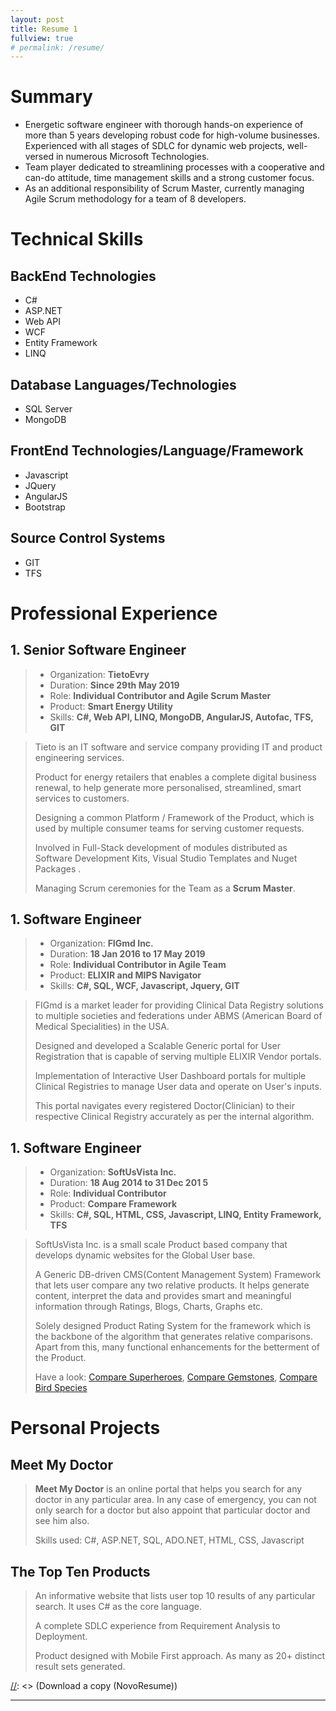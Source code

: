 ```yaml
---
layout: post
title: Resume 1
fullview: true
# permalink: /resume/
---
```


# Summary


* Energetic software engineer with thorough hands-on experience of more than 5 years developing robust code for high-volume businesses. Experienced with all stages of SDLC for dynamic web
projects, well-versed in numerous Microsoft Technologies.
* Team player dedicated to streamlining processes with a cooperative and can-do attitude, time management skills and a strong customer focus.
* As an additional responsibility of Scrum Master, currently managing Agile Scrum methodology for a team of 8 developers.

# Technical Skills

## BackEnd Technologies
* C#
* ASP.NET
* Web API
* WCF
* Entity Framework
* LINQ

## Database Languages/Technologies
* SQL Server
* MongoDB

## FrontEnd Technologies/Language/Framework
* Javascript
* JQuery
* AngularJS
* Bootstrap

## Source Control Systems
* GIT
* TFS


# Professional Experience

## 1. Senior Software Engineer
> * Organization: **TietoEvry**
> * Duration: **Since 29th May 2019**
> * Role: **Individual Contributor and Agile Scrum Master**
> * Product: **Smart Energy Utility**
> * Skills: **C#, Web API, LINQ, MongoDB, AngularJS, Autofac, TFS, GIT**

[//]: <> (> * **Organization:** TietoEvry)
[//]: <> (> * **Duration:** Since 29th May 2019)
[//]: <> (> * **Role:** Individual Contributor and Agile Scrum Master)
[//]: <> (> * Product: **Smart Energy Utility**)
[//]: <> (> * Skills: **C#, Web API, LINQ, MongoDB, AngularJS, TFS, GIT**)

> Tieto is an IT software and service company providing IT and product engineering services.
>
> Product for energy retailers that enables a complete digital business renewal, to help generate more personalised, streamlined, smart services to customers.
>
> Designing a common Platform / Framework of the Product, which is used by multiple consumer teams for serving customer requests.
>
> Involved in Full-Stack development of modules distributed as Software Development Kits, Visual Studio Templates and Nuget Packages .
>
> Managing Scrum ceremonies for the Team as a **Scrum Master**.


## 1. Software Engineer
> * Organization: **FIGmd Inc.**
> * Duration: **18 Jan 2016 to 17 May 2019**
> * Role: **Individual Contributor in Agile Team**
> * Product: **ELIXIR and MIPS Navigator**
> * Skills: **C#, SQL, WCF, Javascript, Jquery, GIT**

> FIGmd is a market leader for providing Clinical Data Registry solutions to multiple societies and federations under ABMS (American
Board of Medical Specialities) in the USA.
>
> Designed and developed a Scalable Generic portal for User Registration that is capable of serving multiple ELIXIR Vendor portals.
>
> Implementation of Interactive User Dashboard portals for multiple Clinical Registries to manage User data and operate on User's inputs.
>
> This portal navigates every registered Doctor(Clinician) to their respective Clinical Registry accurately as per the internal algorithm.


## 1. Software Engineer
> * Organization: **SoftUsVista Inc.**
> * Duration: **18 Aug 2014 to 31 Dec 201 5**
> * Role: **Individual Contributor**
> * Product: **Compare Framework**
> * Skills: **C#, SQL, HTML, CSS, Javascript, LINQ, Entity Framework, TFS**

> SoftUsVista Inc. is a small scale Product based company that develops dynamic websites for the Global User base.
>
> A Generic DB-driven CMS(Content Management System) Framework that lets user compare any two relative products. It helps generate content, interpret the data and provides smart and meaningful information through Ratings, Blogs, Charts, Graphs etc.
>
> Solely designed Product Rating System for the framework which is the backbone of the algorithm that generates relative comparisons. Apart from this, many functional enhancements for the betterment of the Product.
>
> Have a look: [Compare Superheroes](https://www.superherovs.com/), [Compare Gemstones](https://gemstones.comparenature.com/), [Compare Bird Species](https://birds.comparespecies.com/)


# Personal Projects

## Meet My Doctor

> **Meet My Doctor** is an online portal that helps you search for any doctor in any particular
area. In any case of emergency, you can not only search for a doctor but also appoint
that particular doctor and see him also.
>
> Skills used: C#, ASP.NET, SQL, ADO.NET, HTML, CSS, Javascript

## The Top Ten Products

> An informative website that lists user top 10 results of any particular search. It uses C# as the core language.
>
> A complete SDLC experience from Requirement Analysis to Deployment.
>
> Product designed with Mobile First approach. As many as 20+ distinct result sets generated.






[//]: <> (Download a copy (NovoResume))

---
